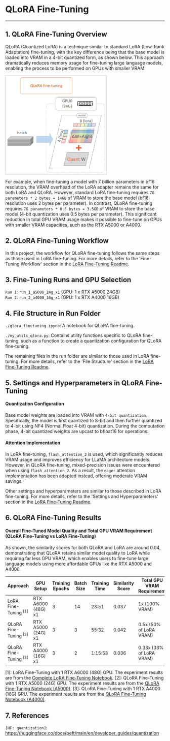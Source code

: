 # QLoRA Fine-Tuning

---

## 1. QLoRA Fine-Tuning Overview

QLoRA (Quantized LoRA) is a technique similar to standard LoRA (Low-Rank Adaptation) fine-tuning, with the key difference being that the base model is loaded into VRAM in a 4-bit quantized form, as shown below. This approach dramatically reduces memory usage for fine-tuning large language models, enabling the process to be performed on GPUs with smaller VRAM.

<img src="./assets/qlora_finetuning.png" height="300" alt="QLoRA Fine-Tuning" style="border: 1px solid #ccc; padding: 5px; display: block;">

For example, when fine-tuning a model with 7 billion parameters in bf16 resolution, the VRAM overhead of the LoRA adapter remains the same for both LoRA and QLoRA. However, standard LoRA fine-tuning requires `7G parameters * 2 bytes = 14GB` of VRAM to store the base model (bf16 resolution uses 2 bytes per parameter). In contrast, QLoRA fine-tuning requires `7G parameters * 0.5 bytes = 3.5GB` of VRAM to store the base model (4-bit quantization uses 0.5 bytes per parameter). This significant reduction in total GPU VRAM usage makes it possible to fine-tune on GPUs with smaller VRAM capacities, such as the RTX A5000 or A4000.

## 2. QLoRA Fine-Tuning Workflow

In this project, the workflow for QLoRA fine-tuning follows the same steps as those used in LoRA fine-tuning. For more details, refer to the 'Fine-Tuning Workflow' section in the [LoRA Fine-Tuning Readme](../2.1_lora_finetuning/lora_finetuning_readme.md#2-lora-fine-tuning-workflow).

## 3. Fine-Tuning Runs and GPU Selection 

`Run 1`: `run_1_a5000_24g_x1` (GPU: 1 x RTX A5000 24GB)  
`Run 2`: `run_2_a4000_16g_x1` (GPU: 1 x RTX A4000 16GB)  

## 4. File Structure in Run Folder 

`./qlora_finetuning.ipynb`: A notebook for QLoRA fine-tuning.  

`./my_utils_qlora.py`: Contains utility functions specific to QLoRA fine-tuning, such as a function to create a quantization configuration for QLoRA fine-tuning.  

The remaining files in the run folder are similar to those used in LoRA fine-tuning. For more details, refer to the 'File Structure' section in the [LoRA Fine-Tuning Readme](../2.1_lora_finetuning/lora_finetuning_readme.md#4-file-structure-in-run-folder).  

## 5. Settings and Hyperparameters in QLoRA Fine-Tuning

#### Quantization Configuration

Base model weights are loaded into VRAM with `4-bit quantization`. Specifically, the model is first quantized to 8-bit and then further quantized to 4-bit using NF4 (Normal Float 4-bit) quantization. During the computation phase, 4-bit quantized weights are upcast to bfloat16 for operations.

#### Attention Implementation

In LoRA fine-tuning, `flash_attention_2` is used, which significantly reduces VRAM usage and improves efficiency for LLaMA architecture models. However, in QLoRA fine-tuning, mixed-precision issues were encountered when using `flash_attention_2`. As a result, the `eager` attention implementation has been adopted instead, offering moderate VRAM savings.

Other settings and hyperparameters are similar to those described in LoRA fine-tuning. For more details, refer to the 'Settings and Hyperparameters' section in the [LoRA Fine-Tuning Readme](../2.1_lora_finetuning/lora_finetuning_readme.md#5-settings-and-hyperparameters-in-lora-fine-tuning).

## 6. QLoRA Fine-Tuning Results

#### Overall Fine-Tuned Model Quality and Total GPU VRAM Requirement (QLoRA Fine-Tuning vs LoRA Fine-Tuning) 

As shown, the similarity scores for both QLoRA and LoRA are around 0.04, demonstrating that QLoRA retains similar model quality to LoRA while requiring far less GPU VRAM, which enables users to fine-tune large language models using more affordable GPUs like the RTX A5000 and A4000.

| **Approach**                      | **GPU Setup**      | **Training Epochs** | **Batch Size** | **Training Time** | **Similarity Score** | **Total GPU VRAM Requirement** |
|-----------------------------------|--------------------|---------------------|----------------|-------------------|----------------------|--------------------------------|
| LoRA Fine-Tuning <sup>[1]</sup>   | RTX A6000 (48G) x1 | 3                   | 14             | 23:51             | 0.037                | 1x (100% VRAM)                 |
| QLoRA Fine-Tuning <sup>[2]</sup>  | RTX A5000 (24G) x1 | 3                   | 3              | 55:32             | 0.042                | 0.5x (50% of LoRA VRAM)        |
| QLoRA Fine-Tuning <sup>[3]</sup>  | RTX A4000 (16G) x1 | 3                   | 2              | 1:15:53           | 0.036                | 0.33x (33% of LoRA VRAM)       |

[1]: LoRA Fine-Tuning with 1 RTX A6000 (48G) GPU. The experiment results are from the [Complete LoRA Fine-Tuning Notebook](../2.1_lora_finetuning/run_1_a6000_48g_x1/lora_finetuning_complete.ipynb).
[2]: QLoRA Fine-Tuning with 1 RTX A5000 (24G) GPU. The experiment results are from the [QLoRA Fine-Tuning Notebook (A5000)](./run_1_a5000_24g_x1/qlora_finetuning.ipynb).
[3]: QLoRA Fine-Tuning with 1 RTX A4000 (16G) GPU. The experiment results are from the [QLoRA Fine-Tuning Notebook (A4000)](./run_2_a4000_16g_x1/qlora_finetuning.ipynb).

## 7. References
`[HF: quantization]`: https://huggingface.co/docs/peft/main/en/developer_guides/quantization  
